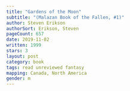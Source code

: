 ```yaml
---
title: "Gardens of the Moon"
subtitle: "(Malazan Book of the Fallen, #1)"
author: Steven Erikson
authorSort: Erikson, Steven
pageCount: 657
date: 2019-11-02
written: 1999
stars: 3
layout: post
category: book
tags: read unreviewed fantasy
mapping: Canada, North America
gender: m
---
```

